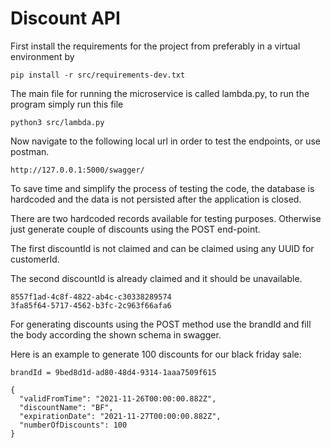 # Discount API

First install the requirements for the project from preferably in a virtual environment by

```
pip install -r src/requirements-dev.txt
```

The main file for running the microservice is called lambda.py, to run the program simply run this file

```
python3 src/lambda.py
```

Now navigate to the following local url in order to test the endpoints, or use postman.

```
http://127.0.0.1:5000/swagger/
```

To save time and simplify the process of testing the code, the database is hardcoded and the data is not persisted after the application is closed. 

There are two hardcoded records available for testing purposes. Otherwise just generate couple of discounts using the POST end-point.

The first discountId is not claimed and can be claimed using any UUID for customerId. 

The second discountId is already claimed and it should be unavailable. 
```
8557f1ad-4c8f-4822-ab4c-c30338289574
3fa85f64-5717-4562-b3fc-2c963f66afa6
```

For generating discounts using the POST method use the brandId and fill the body according the shown schema in swagger.

Here is an example to generate 100 discounts for our black friday sale:


```
brandId = 9bed8d1d-ad80-48d4-9314-1aaa7509f615
```

```
{
  "validFromTime": "2021-11-26T00:00:00.882Z",
  "discountName": "BF",
  "expirationDate": "2021-11-27T00:00:00.882Z",
  "numberOfDiscounts": 100
}
```

